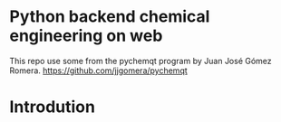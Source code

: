 # Python backend chemical engineering on web
This repo use some from the pychemqt program by Juan José Gómez Romera. https://github.com/jjgomera/pychemqt 
# Introdution 

